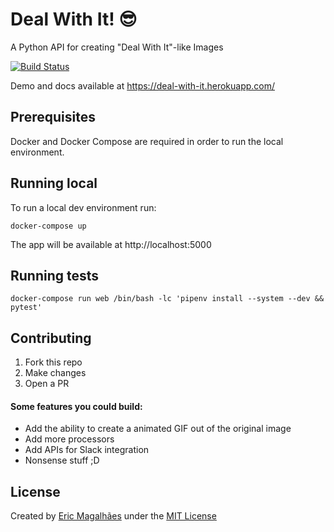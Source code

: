 # Deal With It! :sunglasses:
A Python API for creating "Deal With It"-like Images

[![Build Status](https://travis-ci.org/ericovis/deal_with_it.svg?branch=master)](https://travis-ci.org/ericovis/deal_with_it)

Demo and docs available at https://deal-with-it.herokuapp.com/

## Prerequisites

Docker and Docker Compose are required in order to run the local environment.

## Running local

To run a local dev environment run:

```
docker-compose up
```

The app will be available at http://localhost:5000

## Running tests

```
docker-compose run web /bin/bash -lc 'pipenv install --system --dev && pytest'
```

## Contributing

1. Fork this repo
2. Make changes
3. Open a PR

#### Some features you could build:

- Add the ability to create a animated GIF out of the original image
- Add more processors
- Add APIs for Slack integration
- Nonsense stuff ;D


## License

Created by [Eric Magalhães](https://emagalha.es) under the [MIT License](/LICENSE)
